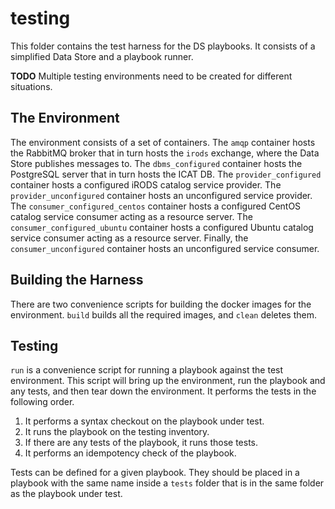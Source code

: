 # testing

This folder contains the test harness for the DS playbooks. It consists of a simplified Data Store and a playbook runner.

__TODO__ Multiple testing environments need to be created for different situations.

## The Environment

The environment consists of a set of containers. The `amqp` container hosts the RabbitMQ broker that in turn hosts the `irods` exchange, where the Data Store publishes messages to. The `dbms_configured` container hosts the PostgreSQL server that in turn hosts the ICAT DB. The `provider_configured` container hosts a configured iRODS catalog service provider. The `provider_unconfigured` container hosts an unconfigured service provider. The `consumer_configured_centos` container hosts a configured CentOS catalog service consumer acting as a resource server. The `consumer_configured_ubuntu` container hosts a configured Ubuntu catalog service consumer acting as a resource server. Finally, the `consumer_unconfigured` container hosts an unconfigured service consumer.

## Building the Harness

There are two convenience scripts for building the docker images for the environment. `build` builds all the required images, and `clean` deletes them.

## Testing

`run` is a convenience script for running a playbook against the test environment. This script will bring up the environment, run the playbook and any tests, and then tear down the environment. It performs the tests in the following order.

1. It performs a syntax checkout on the playbook under test.
1. It runs the playbook on the testing inventory.
1. If there are any tests of the playbook, it runs those tests.
1. It performs an idempotency check of the playbook.

Tests can be defined for a given playbook. They should be placed in a playbook with the same name inside a `tests` folder that is in the same folder as the playbook under test.
